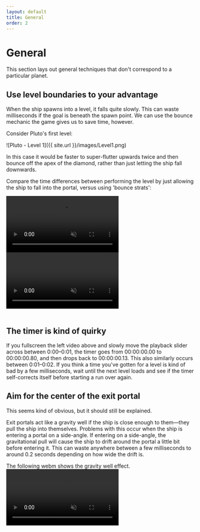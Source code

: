 ```yaml
---
layout: default
title: General
order: 2
---
```


# General

This section lays out general techniques that don't correspond to a particular planet.


## Use level boundaries to your advantage

When the ship spawns into a level, it falls quite slowly. This can waste milliseconds if the goal is beneath the spawn point. We can use the bounce mechanic the game gives us to save time, however.

Consider Pluto's first level:

![Pluto - Level 1]({{ site.url }}/images/Level1.png)

In this case it would be faster to super-flutter upwards twice and then bounce off the apex of the diamond, rather than just letting the ship fall downwards.

Compare the time differences between performing the level by just allowing the ship to fall into the portal, versus using 'bounce strats':

<div class="video-box">
  <div class="video-box-left">
    <video src="{{ site.url }}/videos/Pluto1RegularRoute.webm" controls muted>
      Your browser does not support the video tag
    </video>
  </div>
  <div class="video-box-right">
    <video src="{{ site.url }}/videos/Pluto1FastRoute.webm" controls muted>
      Your browser does not support the video tag
    </video>
  </div>
</div>

<br>

## The timer is kind of quirky

If you fullscreen the left video above and slowly move the playback slider across between 0:00–0:01, the timer goes from 00:00:00.00 to 00:00:00.80, and then drops back to 00:00:00.13. This also similarly occurs between 0:01–0:02. If you think a time you've gotten for a level is kind of bad by a few milliseconds, wait until the next level loads and see if the timer self-corrects itself before starting a run over again.

## Aim for the center of the exit portal

This seems kind of obvious, but it should still be explained.

Exit portals act like a gravity well if the ship is close enough to them—they pull the ship into themselves. Problems with this occur when the ship is entering a portal on a side-angle. If entering on a side-angle, the gravitational pull will cause the ship to drift around the portal a little bit before entering it. This can waste anywhere between a few milliseconds to around 0.2 seconds depending on how wide the drift is.

The following webm shows the gravity well effect.
<video src="{{ site.url }}/videos/ExitPortalGravity.webm" controls muted>
  Browser does not support the video tag
</video>
